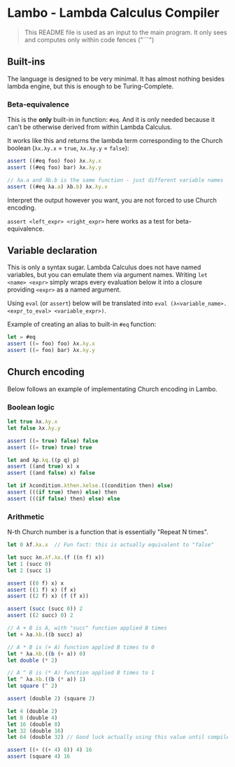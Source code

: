 # Lambo - Lambda Calculus Compiler
> This README file is used as an input to the main program. It only sees and
> computes only within code fences ("```")

## Built-ins
The language is designed to be very minimal. It has almost nothing besides
lambda engine, but this is enough to be Turing-Complete.

### Beta-equivalence
This is the **only** built-in in function: `#eq`. And it is only needed because
it can't be otherwise derived from within Lambda Calculus.

It works like this and returns the lambda term corresponding to the Church
boolean (`λx.λy.x` = `true`, `λx.λy.y` = `false`):
```js
assert ((#eq foo) foo) λx.λy.x
assert ((#eq foo) bar) λx.λy.y

// λa.a and λb.b is the same function - just different variable names
assert ((#eq λa.a) λb.b) λx.λy.x
```
Interpret the output however you want, you are not forced to use Church encoding.

`assert <left_expr> <right_expr>` here works as a test for beta-equivalence.

## Variable declaration
This is only a syntax sugar. Lambda Calculus does not have named variables, but you can
emulate them via argument names. Writing `let <name> <expr>` simply wraps 
every evaluation below it into a closure providing `<expr>` as a named argument.

Using `eval` (or `assert`) below will be translated into `eval
(λ<variable_name>.<expr_to_eval> <variable_expr>)`.

Example of creating an alias to built-in `#eq` function:
```js
let = #eq
assert ((= foo) foo) λx.λy.x
assert ((= foo) bar) λx.λy.y
```

## Church encoding
Below follows an example of implementating Church encoding in Lambo.

### Boolean logic
```js
let true λx.λy.x
let false λx.λy.y

assert ((= true) false) false
assert ((= true) true) true

let and λp.λq.((p q) p)
assert ((and true) x) x
assert ((and false) x) false

let if λcondition.λthen.λelse.((condition then) else)
assert (((if true) then) else) then
assert (((if false) then) else) else
```

### Arithmetic
N-th Church number is a function that is essentially "Repeat N times".
```js
let 0 λf.λx.x  // Fun fact: this is actually equivalent to "false"

let succ λn.λf.λx.(f ((n f) x))
let 1 (succ 0)
let 2 (succ 1)

assert ((0 f) x) x
assert ((1 f) x) (f x)
assert ((2 f) x) (f (f x))

assert (succ (succ 0)) 2
assert ((2 succ) 0) 2

// A + B is A, with "succ" function applied B times
let + λa.λb.((b succ) a)

// A * B is (+ A) function applied B times to 0
let * λa.λb.((b (+ a)) 0)
let double (* 2)

// A ^ B is (* A) function applied B times to 1
let ^ λa.λb.((b (* a)) 1)
let square (^ 2)

assert (double 2) (square 2)

let 4 (double 2)
let 8 (double 4)
let 16 (double 8)
let 32 (double 16)
let 64 (double 32) // Good luck actually using this value until compiler is optimized

assert ((+ ((+ 4) 8)) 4) 16
assert (square 4) 16
```
